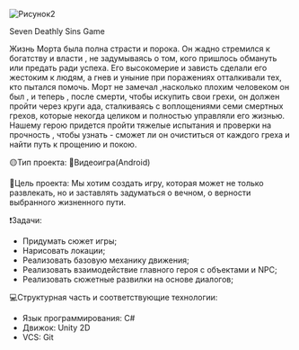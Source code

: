 
![Рисунок2](https://github.com/user-attachments/assets/ae5ad90b-0c88-4836-894a-ef73d8a5bb4e)

Seven Deathly Sins Game
 
Жизнь Морта была полна страсти и порока. Он жадно стремился к богатству и власти , не задумываясь о том, кого пришлось обмануть или предать ради успеха. Его высокомерие и зависть сделали его жестоким к людям, а гнев и уныние при поражениях отталкивали тех, кто пытался помочь. Морт не замечал ,насколько плохим человеком он был , и теперь , после смерти, чтобы искупить свои грехи, он должен пройти через круги ада, сталкиваясь с воплощениями семи смертных грехов, которые некогда целиком и полностью управляли его жизнью. Нашему герою придется пройти тяжелые испытания и проверки на прочность , чтобы узнать - сможет ли он очиститься от каждого греха и  найти путь к прощению и покою.

🟡Тип проекта:
📱Видеоигра(Android)

🔴Цель проекта: 
Мы хотим создать игру, которая может не только развлекать, но и заставлять задуматься о вечном, о верности выбранного жизненного пути.

❗️Задачи:
* Придумать сюжет игры;
* Нарисовать локации;
* Реализовать базовую механику движения;
* Реализовать взаимодействие главного героя с объектами и NPC;
* Реализовать сюжетные развилки на основе диалогов;

💻Структурная часть и соответствующие технологии:
* Язык программирования: C#
* Движок: Unity 2D
* VCS: Git


